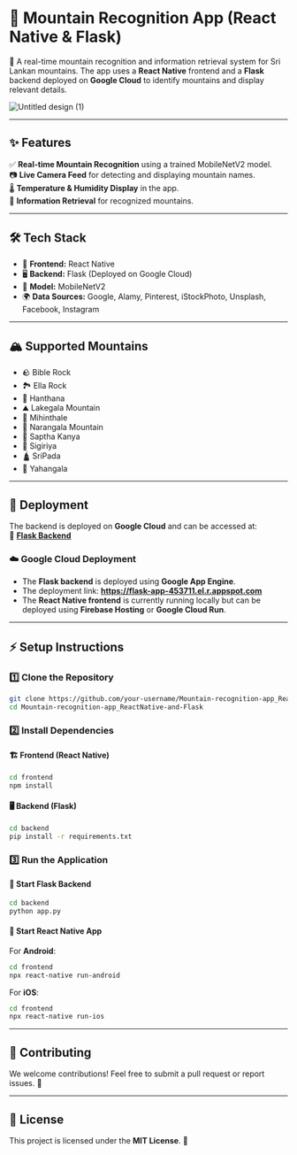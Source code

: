 # 🌄 Mountain Recognition App (React Native & Flask)

🚀 A real-time mountain recognition and information retrieval system for Sri Lankan mountains. The app uses a **React Native** frontend and a **Flask** backend deployed on **Google Cloud** to identify mountains and display relevant details.

![Untitled design (1)](https://github.com/user-attachments/assets/9ae985c9-c2b5-4051-a105-84537e17a47d)


---

## ✨ Features
✅ **Real-time Mountain Recognition** using a trained MobileNetV2 model.  
📷 **Live Camera Feed** for detecting and displaying mountain names.  
🌡️ **Temperature & Humidity Display** in the app.  
📜 **Information Retrieval** for recognized mountains.  

---

## 🛠️ Tech Stack
- 🎨 **Frontend:** React Native
- 🖥️ **Backend:** Flask (Deployed on Google Cloud)
- 🧠 **Model:** MobileNetV2
- 🌍 **Data Sources:** Google, Alamy, Pinterest, iStockPhoto, Unsplash, Facebook, Instagram

---

## 🏔️ Supported Mountains
- 🪨 Bible Rock
- 🏞️ Ella Rock
- 🌳 Hanthana
- ⛰️ Lakegala Mountain
- 🕌 Mihinthale
- 🌄 Narangala Mountain
- 🔺 Saptha Kanya
- 🏰 Sigiriya
- 🛕 SriPada
- 🌊 Yahangala

---

## 🚀 Deployment
The backend is deployed on **Google Cloud** and can be accessed at:  
🔗 **[Flask Backend](https://flask-app-453711.el.r.appspot.com)**

### ☁️ Google Cloud Deployment
- The **Flask backend** is deployed using **Google App Engine**.
- The deployment link: **https://flask-app-453711.el.r.appspot.com**
- The **React Native frontend** is currently running locally but can be deployed using **Firebase Hosting** or **Google Cloud Run**.

---

## ⚡ Setup Instructions

### 1️⃣ Clone the Repository
```bash
git clone https://github.com/your-username/Mountain-recognition-app_ReactNative-and-Flask.git
cd Mountain-recognition-app_ReactNative-and-Flask
```

### 2️⃣ Install Dependencies

#### 🏗️ Frontend (React Native)
```bash
cd frontend
npm install
```

#### 🖥️ Backend (Flask)
```bash
cd backend
pip install -r requirements.txt
```

### 3️⃣ Run the Application

#### 🏃 Start Flask Backend
```bash
cd backend
python app.py
```

#### 📱 Start React Native App
For **Android**:
```bash
cd frontend
npx react-native run-android
```
For **iOS**:
```bash
cd frontend
npx react-native run-ios
```

---

## 🤝 Contributing
We welcome contributions! Feel free to submit a pull request or report issues. 🚀

---

## 📜 License
This project is licensed under the **MIT License**. 📝

